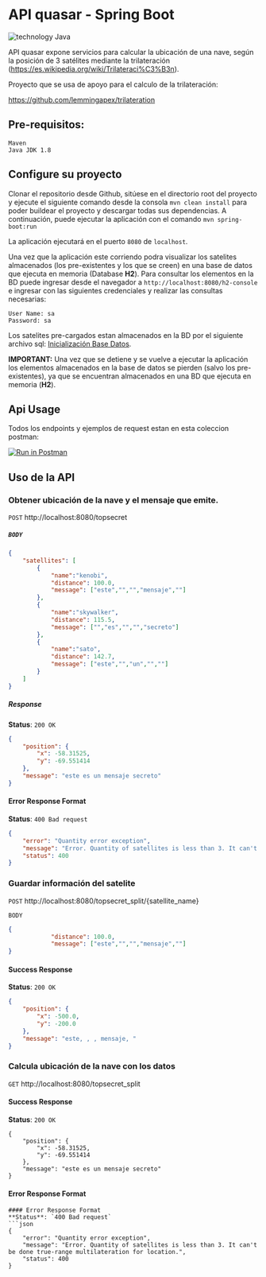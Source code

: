# API quasar - Spring Boot 
![technology Java](https://img.shields.io/badge/technology-java-blue.svg)

API quasar expone servicios para calcular la ubicación de una nave, según la posición de 3 satélites 
mediante la trilateración (https://es.wikipedia.org/wiki/Trilateraci%C3%B3n).

Proyecto que se usa de apoyo para el calculo de la trilateración:

https://github.com/lemmingapex/trilateration

## Pre-requisitos:

    Maven
    Java JDK 1.8

## Configure su proyecto
Clonar el repositorio desde Github, sitúese en el directorio root del proyecto y ejecute el siguiente comando 
desde la consola `mvn clean install` para poder buildear el proyecto y descargar todas sus dependencias.
A continuación, puede ejecutar la aplicación con el comando `mvn spring-boot:run`

La aplicación ejecutará en el puerto `8080` de `localhost`.

Una vez que la aplicación este corriendo podra visualizar los satelites almacenados 
(los pre-existentes y los que se creen) en una base de datos que ejecuta en memoria (Database **H2**).
Para consultar los elementos en la BD puede ingresar desde el navegador a `http://localhost:8080/h2-console` 
e ingresar con las siguientes credenciales y realizar las consultas necesarias:
```
User Name: sa 
Password: sa
```

Los satelites pre-cargados estan almacenados en la BD por el siguiente archivo sql:
[Inicialización Base Datos](https://github.com/kbaez/challenge/blob/alternative-class/src/main/resources/data.sql).

**IMPORTANT:** Una vez que se detiene y se vuelve a ejecutar la aplicación los elementos almacenados en la base de datos se pierden
(salvo los pre-existentes), ya que se encuentran almacenados en una BD que ejecuta en memoria (**H2**).

## Api Usage

Todos los endpoints y ejemplos de request estan en esta coleccion postman:

[![Run in Postman](https://run.pstmn.io/button.svg)](https://www.getpostman.com/collections/15ce7eb025604c93d2e1)

## Uso de la API

### Obtener ubicación de la nave y el mensaje que emite.

`POST` http://<i></i>localhost:8080/topsecret

##### `BODY`
```json
{
	"satellites": [
		{
			"name":"kenobi",
			"distance": 100.0,
			"message": ["este","","","mensaje",""]
		},
		{
			"name":"skywalker",
			"distance": 115.5,
			"message": ["","es","","","secreto"]
		},
		{
			"name":"sato",
			"distance": 142.7,
			"message": ["este","","un","",""]
		}
	]
}
```

##### Response
**Status**: `200 OK`
```json
{
    "position": {
        "x": -58.31525,
        "y": -69.551414
    },
    "message": "este es un mensaje secreto"
}
```
#### Error Response Format
**Status**: `400 Bad request`
```json
{
    "error": "Quantity error exception",
    "message": "Error. Quantity of satellites is less than 3. It can't be done true-range multilateration for location.",
    "status": 400
}
```

### Guardar información del satelite
`POST` http://<i></i>localhost:8080/topsecret_split/{satellite_name}

`BODY`
```json
{
			"distance": 100.0,
			"message": ["este","","","mensaje",""]
}
```

#### Success Response
**Status**: `200 OK`
```json
{
    "position": {
        "x": -500.0,
        "y": -200.0
    },
    "message": "este, , , mensaje, "
}
```

### Calcula ubicación de la nave con los datos 

`GET` http://<i></i>localhost:8080/topsecret_split

#### Success Response
**Status**: `200 OK`
```
{
    "position": {
        "x": -58.31525,
        "y": -69.551414
    },
    "message": "este es un mensaje secreto"
}
```
#### Error Response Format

```
#### Error Response Format
**Status**: `400 Bad request`
```json
{
    "error": "Quantity error exception",
    "message": "Error. Quantity of satellites is less than 3. It can't be done true-range multilateration for location.",
    "status": 400
}
```
